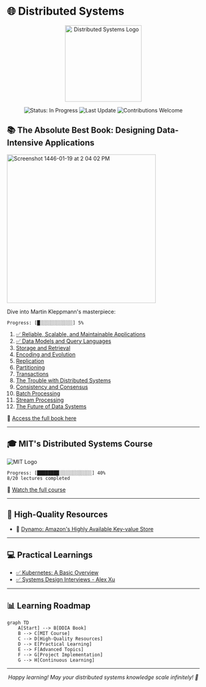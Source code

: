 # 🌐 Distributed Systems

<p align="center">
  <img src="https://your-logo-url-here.com/distributed-systems-logo.png" alt="Distributed Systems Logo" width="200"/>
</p>

<p align="center">
  <img src="https://img.shields.io/badge/status-in_progress-brightgreen" alt="Status: In Progress"/>
  <img src="https://img.shields.io/badge/last_update-2024--07--25-blue" alt="Last Update"/>
  <img src="https://img.shields.io/badge/contributions-welcome-orange" alt="Contributions Welcome"/>
</p>

## 📚 The Absolute Best Book: Designing Data-Intensive Applications

<img width="389" alt="Screenshot 1446-01-19 at 2 04 02 PM" src="https://github.com/user-attachments/assets/19a57547-30c1-4f41-8552-586647dbd23d">

Dive into Martin Kleppmann's masterpiece:

```ascii
Progress: [█░░░░░░░░░░░░] 5%
```

1. [✅ Reliable, Scalable, and Maintainable Applications](https://github.com/basilysf1709/distributed-systems/tree/main/DDIA/Ch1)
2. [✅ Data Models and Query Languages](https://github.com/basilysf1709/distributed-systems/tree/main/DDIA/Ch2)
3. [Storage and Retrieval](https://github.com/basilysf1709/distributed-systems/tree/main/DDIA/Ch3)
4. [Encoding and Evolution](https://github.com/basilysf1709/distributed-systems/tree/main/DDIA/Ch4)
5. [Replication](https://github.com/basilysf1709/distributed-systems/tree/main/DDIA/Ch5)
6. [Partitioning](https://github.com/basilysf1709/distributed-systems/tree/main/DDIA/Ch6)
7. [Transactions](https://github.com/basilysf1709/distributed-systems/tree/main/DDIA/Ch7)
8. [The Trouble with Distributed Systems](https://github.com/basilysf1709/distributed-systems/tree/main/DDIA/Ch8)
9. [Consistency and Consensus](https://github.com/basilysf1709/distributed-systems/tree/main/DDIA/Ch9)
10. [Batch Processing](https://github.com/basilysf1709/distributed-systems/tree/main/DDIA/Ch10)
11. [Stream Processing](https://github.com/basilysf1709/distributed-systems/tree/main/DDIA/Ch11)
12. [The Future of Data Systems](https://github.com/basilysf1709/distributed-systems/tree/main/DDIA/Ch12)

📖 [Access the full book here](https://github.com/user-attachments/files/16344190/Designing.Data.Intensive.Applications.pdf)

---

## 🎓 MIT's Distributed Systems Course

![MIT Logo](https://your-image-url-here.com/mit-logo.png)

```ascii
Progress: [████████░░░░░░░░░░░░] 40%
8/20 lectures completed
```

🔗 [Watch the full course](https://www.youtube.com/watch?v=cQP8WApzIQQ&list=PLrw6a1wE39_tb2fErI4-WkMbsvGQk9_UB)

---

## 📘 High-Quality Resources

- 📑 [Dynamo: Amazon's Highly Available Key-value Store](https://www.allthingsdistributed.com/files/amazon-dynamo-sosp2007.pdf)

---

## 💻 Practical Learnings

- [✅ Kubernetes: A Basic Overview](https://www.youtube.com/watch?v=X48VuDVv0do)
- [✅ Systems Design Interviews - Alex Xu](https://github.com/basilysf1709/distributed-systems/tree/main/SYS-DES-XU/Summary)

---

## 📊 Learning Roadmap

```mermaid
graph TD
    A[Start] --> B[DDIA Book]
    B --> C[MIT Course]
    C --> D[High-Quality Resources]
    D --> E[Practical Learning]
    E --> F[Advanced Topics]
    F --> G[Project Implementation]
    G --> H[Continuous Learning]
```

---

<p align="center">
  <i>Happy learning! May your distributed systems knowledge scale infinitely! 🚀</i>
</p>

```
